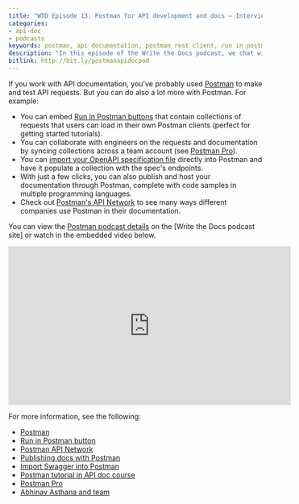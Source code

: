 ```yaml
---
title: "WTD Episode 13: Postman for API development and docs — Interview with Postman Founder"
categories:
- api-doc
- podcasts
keywords: postman, api documentation, postman rest client, run in postman button
description: "In this episode of the Write the Docs podcast, we chat with Abhinav Asthana (founder and CEO of Postman) to discuss how Postman, a REST client, can be used to create, collaborate, and publish API documentation."
bitlink: http://bit.ly/postmanapidocpod
---
```


If you work with API documentation, you've probably used [Postman](hhttps://www.getpostman.com/) to make and test API requests. But you can do also a lot more with Postman. For example:

* You can embed [Run in Postman buttons](https://www.getpostman.com/docs/postman_for_publishers/run_button/creating_run_button) that contain collections of requests that users can load in their own Postman clients (perfect for getting started tutorials).
* You can collaborate with engineers on the requests and documentation by syncing collections across a team account (see [Postman Pro](https://www.getpostman.com/docs/pro/what_is_pro)).
* You can [import your OpenAPI specification file](https://www.getpostman.com/docs/postman/collections/data_formats)  directly into Postman and have it populate a collection with the spec's endpoints.
* With just a few clicks, you can also publish and host your documentation through Postman, complete with code samples in multiple programming languages.
* Check out [Postman's API Network](https://www.getpostman.com/api-network/) to see many ways different companies use Postman in their documentation.

You can view the [Postman podcast details](http://podcast.writethedocs.org/2018/01/22/postman-for-api-docs-write-the-docs/) on the [Write the Docs podcast site] or watch in the embedded video below.

<iframe width="560" height="315" src="https://www.youtube.com/embed/WN4HWuj1Gws" frameborder="0" allow="autoplay; encrypted-media" allowfullscreen></iframe>


For more information, see the following:

* [Postman](hhttps://www.getpostman.com/)
* [Run in Postman button](https://www.getpostman.com/docs/postman_for_publishers/run_button/creating_run_button)
* [Postman API Network](https://www.getpostman.com/api-network/)
* [Publishing docs with Postman](https://www.getpostman.com/docs/postman/api_documentation/publishing_public_docs)
* [Import Swagger into Postman](https://www.getpostman.com/docs/postman/collections/data_formats)
* [Postman tutorial in API doc course](https://idratherbewriting.com/learnapidoc/docapis_postman.html)
* [Postman Pro](https://www.getpostman.com/docs/pro/what_is_pro)
* [Abhinav Asthana and team](https://www.getpostman.com/team)
